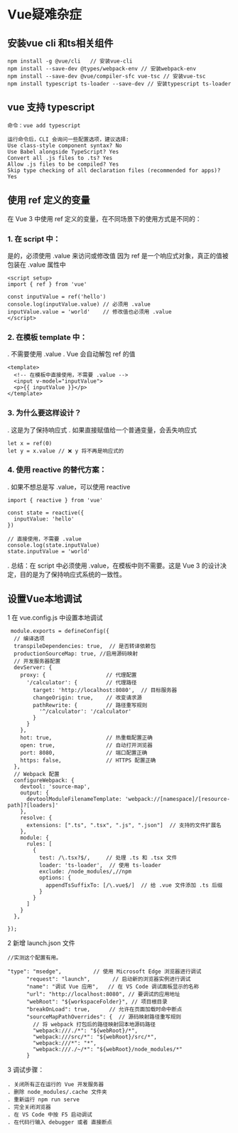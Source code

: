 # Vue疑难杂症

## 安装vue cli 和ts相关组件
```
npm install -g @vue/cli   // 安装vue-cli
npm install --save-dev @types/webpack-env // 安装webpack-env
npm install --save-dev @vue/compiler-sfc vue-tsc // 安装vue-tsc
npm install typescript ts-loader --save-dev // 安装typescript ts-loader
```
## vue 支持 typescript

```
命令：vue add typescript

运行命令后，CLI 会询问一些配置选项，建议选择:
Use class-style component syntax? No
Use Babel alongside TypeScript? Yes
Convert all .js files to .ts? Yes
Allow .js files to be compiled? Yes
Skip type checking of all declaration files (recommended for apps)? Yes

```


## 使用 ref 定义的变量
在 Vue 3 中使用 ref 定义的变量，在不同场景下的使用方式是不同的：
### 1. 在 script 中：
是的，必须使用 .value 来访问或修改值
因为 ref 是一个响应式对象，真正的值被包装在 .value 属性中
```
<script setup>
import { ref } from 'vue'

const inputValue = ref('hello')
console.log(inputValue.value) // 必须用 .value
inputValue.value = 'world'    // 修改值也必须用 .value
</script>
```

### 2. 在模板 template 中：
. 不需要使用 .value
. Vue 会自动解包 ref 的值
```
<template>
  <!-- 在模板中直接使用，不需要 .value -->
  <input v-model="inputValue">
  <p>{{ inputValue }}</p>
</template>
```
### 3. 为什么要这样设计？
. 这是为了保持响应式
. 如果直接赋值给一个普通变量，会丢失响应式
```
let x = ref(0)
let y = x.value // ❌ y 将不再是响应式的
```
### 4. 使用 reactive 的替代方案：
. 如果不想总是写 .value，可以使用 reactive
```
import { reactive } from 'vue'

const state = reactive({
  inputValue: 'hello'
})

// 直接使用，不需要 .value
console.log(state.inputValue)
state.inputValue = 'world'
```
. 总结：在 script 中必须使用 .value，在模板中则不需要。这是 Vue 3 的设计决定，目的是为了保持响应式系统的一致性。

## 设置Vue本地调试
1 在 vue.config.js 中设置本地调试
``` 
 module.exports = defineConfig({
  // 编译选项
  transpileDependencies: true,  // 是否转译依赖包
  productionSourceMap: true, //启用源码映射
  // 开发服务器配置
  devServer: {
    proxy: {                   // 代理配置
      '/calculator': {         // 代理路径
        target: 'http://localhost:8080',  // 目标服务器
        changeOrigin: true,    // 改变请求源
        pathRewrite: {         // 路径重写规则
          '^/calculator': '/calculator'
        }
      }
    },
    hot: true,                 // 热重载配置正确
    open: true,                // 自动打开浏览器
    port: 8080,                // 端口配置正确
    https: false,              // HTTPS 配置正确
  },
  // Webpack 配置
  configureWebpack: {
    devtool: 'source-map',
    output: {
      devtoolModuleFilenameTemplate: 'webpack://[namespace]/[resource-path]?[loaders]'
    },
    resolve: { 
      extensions: [".ts", ".tsx", ".js", ".json"]  // 支持的文件扩展名
    },
    module: {
      rules: [
        {
          test: /\.tsx?$/,     // 处理 .ts 和 .tsx 文件
          loader: 'ts-loader',  // 使用 ts-loader
          exclude: /node_modules/,//npm
          options: {
            appendTsSuffixTo: [/\.vue$/]  // 给 .vue 文件添加 .ts 后缀
          }
        }
      ]
    }
  },

});
```

2 新增 launch.json 文件
```
//实测这个配置有用。

"type": "msedge",          // 使用 Microsoft Edge 浏览器进行调试
      "request": "launch",       // 启动新的浏览器实例进行调试
      "name": "调试 Vue 应用",   // 在 VS Code 调试面板显示的名称
      "url": "http://localhost:8080", // 要调试的应用地址
      "webRoot": "${workspaceFolder}", // 项目根目录
      "breakOnLoad": true,      // 允许在页面加载时命中断点
      "sourceMapPathOverrides": {  // 源码映射路径重写规则
        // 将 webpack 打包后的路径映射回本地源码路径
        "webpack:///./*": "${webRoot}/*",
        "webpack:///src/*": "${webRoot}/src/*",
        "webpack:///*": "*",
        "webpack:///./~/*": "${webRoot}/node_modules/*"
      }
```


3 调试步骤：
```
. 关闭所有正在运行的 Vue 开发服务器
. 删除 node_modules/.cache 文件夹
. 重新运行 npm run serve
. 完全关闭浏览器
. 在 VS Code 中按 F5 启动调试 
. 在代码行输入 debugger 或者 直接断点

```


